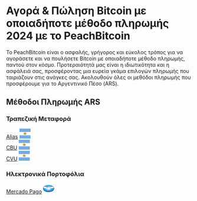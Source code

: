 <body class="payment-methods-page">

# Αγορά & Πώληση Bitcoin με οποιαδήποτε μέθοδο πληρωμής 2024 με το PeachBitcoin

Το PeachBitcoin είναι ο ασφαλής, γρήγορος και εύκολος τρόπος για να αγοράσετε και να πουλήσετε Bitcoin με οποιαδήποτε μέθοδο πληρωμής, παντού στον κόσμο. Προτεραιότητά μας είναι η ιδιωτικότητα και η ασφάλειά σας, προσφέροντας μια ευρεία γκάμα επιλογών πληρωμής που ταιριάζουν στις ανάγκες σας. Ακολουθούν όλες οι μεθόδοι πληρωμής που προσφέρουμε για το Αργεντινικό Πέσο (ARS).

## Μέθοδοι Πληρωμής ARS

### Τραπεζική Μεταφορά

<div class="payment-grid">
    <div class="payment-grid-item">
        <a href="/buy-bitcoin-with-ars">Alias</a> 
        <img src="/img/faq/logoimg/argentine.png" width="30px" height="27px" alt="Αγορά bitcoin με Alias, Πώληση bitcoin με Alias">
    </div>
    <div class="payment-grid-item">
        <a href="/buy-bitcoin-with-ars">CBU</a> 
        <img src="/img/faq/logoimg/argentine.png" width="30px" height="27px" alt="Αγορά bitcoin με CBU, Πώληση bitcoin με CBU">
    </div>
    <div class="payment-grid-item">
        <a href="/buy-bitcoin-with-ars">CVU</a> 
        <img src="/img/faq/logoimg/argentine.png" width="30px" height="27px" alt="Αγορά bitcoin με CVU, Πώληση bitcoin με CVU">
    </div>
</div>

### Ηλεκτρονικά Πορτοφόλια

<div class="payment-grid">
    <div class="payment-grid-item">
        <a href="/buy-bitcoin-with-mercado-pago">Mercado Pago</a> 
        <img src="/img/faq/logoimg/mercadopago.png" width="30px" height="27px" alt="Αγορά bitcoin με Mercado Pago, Πώληση bitcoin με Mercado Pago">
    </div>
</div>

</body>
